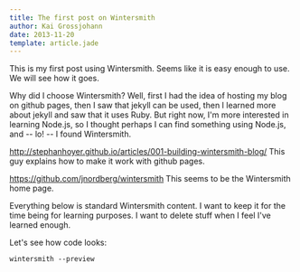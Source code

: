 ```yaml
---
title: The first post on Wintersmith
author: Kai Grossjohann
date: 2013-11-20
template: article.jade
---
```


This is my first post using Wintersmith.  Seems like it is easy enough
to use.  We will see how it goes.

Why did I choose Wintersmith?  Well, first I had the idea of hosting
my blog on github pages, then I saw that jekyll can be used, then I
learned more about jekyll and saw that it uses Ruby.  But right now,
I'm more interested in learning Node.js, so I thought perhaps I
can find something using Node.js, and -- lo! -- I found Wintersmith.

http://stephanhoyer.github.io/articles/001-building-wintersmith-blog/
This guy explains how to make it work with github pages.

https://github.com/jnordberg/wintersmith
This seems to be the Wintersmith home page.

Everything below is standard Wintersmith content.  I want to keep it
for the time being for learning purposes.  I want to delete stuff
when I feel I've learned enough.

Let's see how code looks:

    wintersmith --preview
